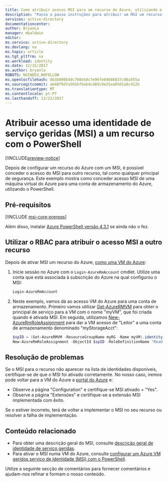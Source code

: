 ```yaml
---
title: Como atribuir acesso MSI para um recurso do Azure, utilizando o PowerShell
description: "Passo a passo instruções para atribuir um MSI um recurso, aceder a outro recurso, utilizando o PowerShell."
services: active-directory
documentationcenter: 
author: BryanLa
manager: mbaldwin
editor: 
ms.service: active-directory
ms.devlang: na
ms.topic: article
ms.tgt_pltfrm: na
ms.workload: identity
ms.date: 12/15/2017
ms.author: bryanla
ROBOTS: NOINDEX,NOFOLLOW
ms.openlocfilehash: 8b3b000b4dc708e50c7e96fe04646837c96a555a
ms.sourcegitcommit: a648f9d7a502bfbab4cd89c9e25aa03d1a0c412b
ms.translationtype: MT
ms.contentlocale: pt-PT
ms.lasthandoff: 12/22/2017
---
```

# <a name="assign-a-managed-service-identity-msi-access-to-a-resource-using-powershell"></a>Atribuir acesso uma identidade de serviço geridas (MSI) a um recurso com o PowerShell

[!INCLUDE[preview-notice](~/includes/active-directory-msi-preview-notice-ua.md)]

Depois de configurar um recurso do Azure com um MSI, é possível conceder o acesso do MSI para outro recurso, tal como qualquer principal de segurança. Este exemplo mostra como conceder acesso MSI de uma máquina virtual do Azure para uma conta de armazenamento do Azure, utilizando o PowerShell.

## <a name="prerequisites"></a>Pré-requisitos

[!INCLUDE [msi-core-prereqs](~/includes/active-directory-msi-core-prereqs-ua.md)]

Além disso, instalar [Azure PowerShell versão 4.3.1](https://www.powershellgallery.com/packages/AzureRM/4.3.1) se ainda não o fez.

## <a name="use-rbac-to-assign-the-msi-access-to-another-resource"></a>Utilizar o RBAC para atribuir o acesso MSI a outro recurso

Depois de ativar MSI um recurso do Azure, [como uma VM do Azure](msi-qs-configure-powershell-windows-vm.md):

1. Inicie sessão no Azure com o `Login-AzureRmAccount` cmdlet. Utilize uma conta que está associada à subscrição do Azure na qual configurou o MSI:

   ```powershell
   Login-AzureRmAccount
   ```
2. Neste exemplo, vamos dá ao acesso VM do Azure para uma conta de armazenamento. Primeiro vamos utilizar [Get-AzureRMVM](/powershell/module/azurerm.compute/get-azurermvm) para obter o principal de serviço para a VM com o nome "myVM", que foi criada quando é ativada MSI. Em seguida, utilizamos [New-AzureRmRoleAssignment](/powershell/module/AzureRM.Resources/New-AzureRmRoleAssignment) para dar a VM acesso de "Leitor" a uma conta de armazenamento denominado "myStorageAcct":

    ```powershell
    $spID = (Get-AzureRMVM -ResourceGroupName myRG -Name myVM).identity.principalid
    New-AzureRmRoleAssignment -ObjectId $spID -RoleDefinitionName "Reader" -Scope "/subscriptions/<mySubscriptionID>/resourceGroups/<myResourceGroup>/providers/Microsoft.Storage/storageAccounts/<myStorageAcct>"
    ```

## <a name="troubleshooting"></a>Resolução de problemas

Se o MSI para o recurso não aparecer na lista de identidades disponíveis, certifique-se de que o MSI foi ativado corretamente. No nosso caso, iremos pode voltar para a VM do Azure a [portal do Azure](https://portal.azure.com) e:

- Observe a página "Configuration" e certifique-se MSI ativado = "Yes".
- Observe a página "Extensões" e certifique-se a extensão MSI implementada com êxito.

Se o estiver incorreto, terá de voltar a implementar o MSI no seu recurso ou resolver a falha de implementação.

## <a name="related-content"></a>Conteúdo relacionado

- Para obter uma descrição geral do MSI, consulte [descrição geral de identidade de serviço geridas](msi-overview.md).
- Para ativar o MSI numa VM do Azure, consulte [configurar um Azure VM geridos serviço de identidade (MSI) com o PowerShell](msi-qs-configure-powershell-windows-vm.md).

Utilize a seguinte secção de comentários para fornecer comentários e ajudam-nos refinar e formam o nosso conteúdo.

